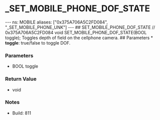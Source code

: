 # _SET_MOBILE_PHONE_DOF_STATE

--- ns: MOBILE aliases: ["0x375A706A5C2FD084", "_SET_MOBILE_PHONE_UNK"] --- ## SET_MOBILE_PHONE_DOF_STATE  // 0x375A706A5C2FD084 void SET_MOBILE_PHONE_DOF_STATE(BOOL toggle);  Toggles depth of field on the cellphone camera.  ## Parameters * **toggle**: true/false to toggle DOF.

### Parameters
* BOOL toggle

### Return Value
* void

### Notes
* Build: 811

